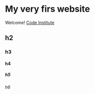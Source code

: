# My very firs website

Welcome! [Code Institute](https://codeinstitute.net)

## h2
### h3
#### h4
##### h5
###### h6
